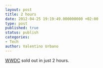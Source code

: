 ```yaml
---
layout: post
title: 2 hours
date: 2012-04-25 19:19:49.000000000 +02:00
type: post
published: true
status: publish
categories:
- Tech
author: Valentino Urbano 
---
```


[WWDC][0] sold out in just 2 hours.


[0]: https://developer.apple.com/wwdc/